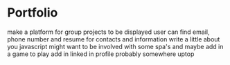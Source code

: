 # Portfolio
make a platform for group projects to be displayed 
user can find email, phone number and resume for contacts and information
write a little about you 
javascript might want to be involved with some spa's and maybe add in a game to play 
add in linked in profile probably somewhere uptop
